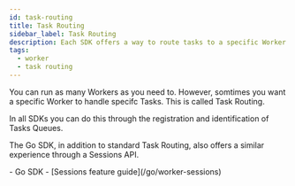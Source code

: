 ```yaml
---
id: task-routing
title: Task Routing
sidebar_label: Task Routing
description: Each SDK offers a way to route tasks to a specific Worker.
tags:
  - worker
  - task routing
---
```


You can run as many Workers as you need to.
However, somtimes you want a specific Worker to handle specifc Tasks.
This is called Task Routing.

In all SDKs you can do this through the registration and identification of Tasks Queues.

The Go SDK, in addition to standard Task Routing, also offers a similar experience through a Sessions API.

<LanguageLinks>
- Go SDK
- [Sessions feature guide](/go/worker-sessions)
</LanguageLinks>
